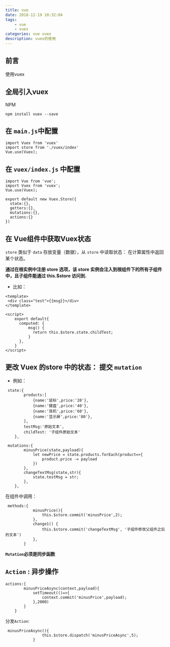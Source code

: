 ```yaml
---
title: vue
date: 2018-12-19 10:32:04
tags: 
    - vue
    - vuex 
categories: vue vuex
description: vuex的使用
---
```


## 前言
使用vuex 


## 全局引入vuex
NPM
```
npm install vuex --save
```

## 在 `main.js`中配置
```
import Vuex from 'vuex'
import store from './vuex/index'
Vue.use(Vuex);
```
##  在 `vuex/index.js` 中配置
```
import Vue from 'vue';
import Vuex from 'vuex';
Vue.use(Vuex);

export default new Vuex.Store({
  state:{},
  getters:{},
  mutations:{},
  actions:{}
})
```

## 在 Vue组件中获取Vuex状态
`store`  类似于 `data` 存放变量（数据），从 `store` 中读取状态： 在计算属性中返回某个状态。

**通过在根实例中注册 store 选项，该 store 实例会注入到根组件下的所有子组件中，且子组件能通过 this.$store 访问到.**


+ 比如：

```
<template>
 <div class="test">{{msg}}</div>
</template>

<script>
    export default{
      computed: {
          msg() {
            return this.$store.state.childTest;
          }
      },
    }
</script>
```

## 更改 Vuex 的store 中的状态： 提交 `mutation`

* 例如：
```
 state:{
        products:[
            {name:'鼠标',price:'20'},
            {name:'键盘',price:'40'},
            {name:'耳机',price:'60'},
            {name:'显示屏',price:'80'},
        ],
        testMsg:'原始文本',
        childTest: '子组件原始文本'
    },

 mutations:{
        minusPrice(state,payload){
            let newPrice = state.products.forEach(product=>{
                product.price -= payload
            })
        },
        changeTextMsg(state,str){
            state.testMsg = str;
        },
    },
```
在组件中调用：
```
 methods:{
            minusPrice(){
                this.$store.commit('minusPrice',2);
            },
            change1() {
                this.$store.commit('changeTextMsg', '子组件修改父组件之后的文本')
            },
        }
```
**`Mutation`必须是同步函数**

## `Action` : 异步操作
```
actions:{
        minusPriceAsync(context,payload){
            setTimeout(()=>{
                context.commit('minusPrice',payload);
            },2000)
        }
    }
```
分发`Action`:
```
 minusPriceAsync(){
                this.$store.dispatch('minusPriceAsync',5);
            }
```

